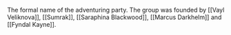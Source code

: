 The formal name of the adventuring party. The group was founded by [[Vayl Veliknova]], [[Sumrak]], [[Saraphina Blackwood]], [[Marcus Darkhelm]] and [[Fyndal Kayne]].